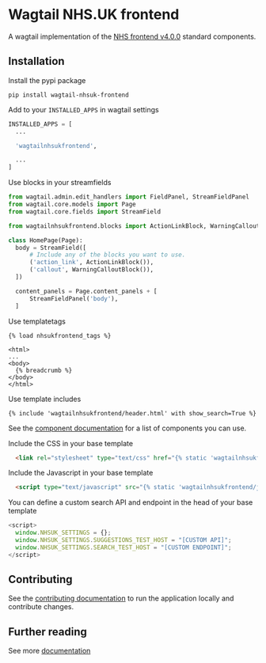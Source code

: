 # Wagtail NHS.UK frontend

A wagtail implementation of the [NHS frontend v4.0.0](https://github.com/nhsuk/nhsuk-frontend) standard components.

## Installation

Install the pypi package
```
pip install wagtail-nhsuk-frontend
```

Add to your `INSTALLED_APPS` in wagtail settings
```python
INSTALLED_APPS = [
  ...

  'wagtailnhsukfrontend',

  ...
]
```

Use blocks in your streamfields
```python
from wagtail.admin.edit_handlers import FieldPanel, StreamFieldPanel
from wagtail.core.models import Page
from wagtail.core.fields import StreamField

from wagtailnhsukfrontend.blocks import ActionLinkBlock, WarningCalloutBlock

class HomePage(Page):
  body = StreamField([
      # Include any of the blocks you want to use.
      ('action_link', ActionLinkBlock()),
      ('callout', WarningCalloutBlock()),
  ])

  content_panels = Page.content_panels + [
      StreamFieldPanel('body'),
  ]
```

Use templatetags
```django
{% load nhsukfrontend_tags %}

<html>
...
<body>
  {% breadcrumb %}
</body>
</html>
```

Use template includes
```django
{% include 'wagtailnhsukfrontend/header.html' with show_search=True %}
```

See the [component documentation](./docs/components/) for a list of components you can use.

Include the CSS in your base template
```html
  <link rel="stylesheet" type="text/css" href="{% static 'wagtailnhsukfrontend/css/wagtail-nhsuk-frontend.min.css' %}">
```

Include the Javascript in your base template
```html
  <script type="text/javascript" src="{% static 'wagtailnhsukfrontend/js/nhsuk-4.0.0.min.js' %}" defer></script>
```

You can define a custom search API and endpoint in the head of your base template
```js
<script>
  window.NHSUK_SETTINGS = {};
  window.NHSUK_SETTINGS.SUGGESTIONS_TEST_HOST = "[CUSTOM API]";
  window.NHSUK_SETTINGS.SEARCH_TEST_HOST = "[CUSTOM ENDPOINT]";
</script> 
```

## Contributing

See the [contributing documentation](./docs/contributing.md) to run the application locally and contribute changes.

## Further reading

See more [documentation](./docs/)

